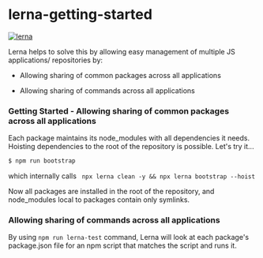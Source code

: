 # lerna-getting-started

[![lerna](https://img.shields.io/badge/maintained%20with-lerna-cc00ff.svg)](https://lerna.js.org/)

Lerna helps to solve this by allowing easy management of multiple JS applications/ repositories by:

- Allowing sharing of common packages across all applications

- Allowing sharing of commands across all applications

### Getting Started - Allowing sharing of common packages across all applications

Each package maintains its node_modules with all dependencies it needs. Hoisting dependencies to the root of the repository is possible. Let's try it...

```sh 
$ npm run bootstrap
```

which internally calls `` npx lerna clean -y && npx lerna bootstrap --hoist``

Now all packages are installed in the root of the repository, and node_modules local to packages contain only symlinks.

### Allowing sharing of commands across all applications
By using ``npm run lerna-test`` command, Lerna will look at each package's package.json file for an npm script that matches the script and runs it.
